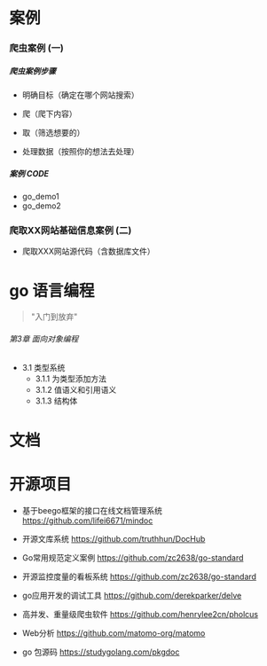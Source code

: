
# 案例

### 爬虫案例 (一)

##### 爬虫案例步骤

* 明确目标（确定在哪个网站搜索）

* 爬（爬下内容）

* 取（筛选想要的）

* 处理数据（按照你的想法去处理）

##### 案例 CODE

 * go_demo1
 * go_demo2
  
### 爬取XX网站基础信息案例 (二)
* 爬取XXX网站源代码（含数据库文件）


# go 语言编程  
  > "入门到放弃"  
 ###### 第3章 面向对象编程
 * 3.1 类型系统
     * 3.1.1 为类型添加方法  
     * 3.1.2 值语义和引用语义
     * 3.1.3 结构体

# 文档



# 开源项目
* 基于beego框架的接口在线文档管理系统 https://github.com/lifei6671/mindoc

* 开源文库系统 https://github.com/truthhun/DocHub

* Go常用规范定义案例 https://github.com/zc2638/go-standard

* 开源监控度量的看板系统 https://github.com/zc2638/go-standard

* go应用开发的调试工具 https://github.com/derekparker/delve

* 高并发、重量级爬虫软件 https://github.com/henrylee2cn/pholcus

* Web分析 https://github.com/matomo-org/matomo

* go 包源码 https://studygolang.com/pkgdoc